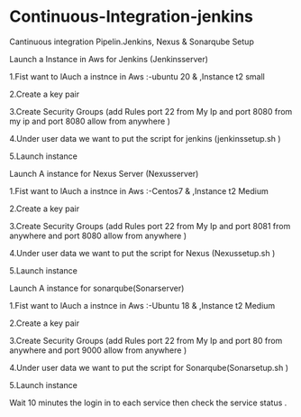 # Continuous-Integration-jenkins

Cantinuous integration  Pipelin.Jenkins, Nexus &amp; Sonarqube Setup

Launch a Instance in Aws for Jenkins (Jenkinsserver)


1.Fist want to lAuch a instnce in Aws :-ubuntu 20  & ,Instance t2 small

2.Create a key pair 

3.Create Security Groups (add Rules port 22  from My Ip and port 8080 from my ip  and port 8080 allow from anywhere )

4.Under user data we want to put the script for jenkins (jenkinssetup.sh )

5.Launch instance 

Launch A instance for Nexus Server (Nexusserver)


1.Fist want to lAuch a instnce in Aws :-Centos7 & ,Instance t2 Medium 

2.Create a key pair 

3.Create Security Groups (add Rules port 22  from My Ip and port 8081 from anywhere and port 8080 allow from anywhere )

4.Under user data we want to put the script for Nexus (Nexussetup.sh )

5.Launch instance 

Launch A instance for sonarqube(Sonarserver)


1.Fist want to lAuch a instnce in Aws :-Ubuntu 18 & ,Instance t2 Medium 

2.Create a key pair 

3.Create Security Groups (add Rules port 22  from My Ip and port 80 from anywhere and port 9000 allow from anywhere )

4.Under user data we want to put the script for Sonarqube(Sonarsetup.sh )

5.Launch instance


Wait 10 minutes the  login in to each service then check the service status .
